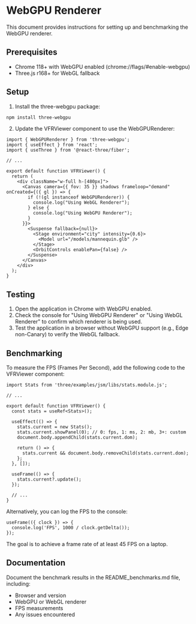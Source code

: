 # WebGPU Renderer

This document provides instructions for setting up and benchmarking the WebGPU renderer.

## Prerequisites

- Chrome 118+ with WebGPU enabled (chrome://flags/#enable-webgpu)
- Three.js r168+ for WebGL fallback

## Setup

1. Install the three-webgpu package:

```bash
npm install three-webgpu
```

2. Update the VFRViewer component to use the WebGPURenderer:

```tsx
import { WebGPURenderer } from 'three-webgpu';
import { useEffect } from 'react';
import { useThree } from '@react-three/fiber';

// ...

export default function VFRViewer() {
  return (
    <div className="w-full h-[480px]">
      <Canvas camera={{ fov: 35 }} shadows frameloop="demand" onCreated={({ gl }) => {
        if (!(gl instanceof WebGPURenderer)) {
          console.log("Using WebGL Renderer");
        } else {
          console.log("Using WebGPU Renderer");
        }
      }}>
        <Suspense fallback={null}>
          <Stage environment="city" intensity={0.6}>
            <Model url="/models/mannequin.glb" />
          </Stage>
          <OrbitControls enablePan={false} />
        </Suspense>
      </Canvas>
    </div>
  );
}
```

## Testing

1. Open the application in Chrome with WebGPU enabled.
2. Check the console for "Using WebGPU Renderer" or "Using WebGL Renderer" to confirm which renderer is being used.
3. Test the application in a browser without WebGPU support (e.g., Edge non-Canary) to verify the WebGL fallback.

## Benchmarking

To measure the FPS (Frames Per Second), add the following code to the VFRViewer component:

```tsx
import Stats from 'three/examples/jsm/libs/stats.module.js';

// ...

export default function VFRViewer() {
  const stats = useRef<Stats>();

  useEffect(() => {
    stats.current = new Stats();
    stats.current.showPanel(0); // 0: fps, 1: ms, 2: mb, 3+: custom
    document.body.appendChild(stats.current.dom);

    return () => {
      stats.current && document.body.removeChild(stats.current.dom);
    };
  }, []);

  useFrame(() => {
    stats.current?.update();
  });

  // ...
}
```

Alternatively, you can log the FPS to the console:

```tsx
useFrame(({ clock }) => {
  console.log('FPS', 1000 / clock.getDelta());
});
```

The goal is to achieve a frame rate of at least 45 FPS on a laptop.

## Documentation

Document the benchmark results in the README_benchmarks.md file, including:

- Browser and version
- WebGPU or WebGL renderer
- FPS measurements
- Any issues encountered